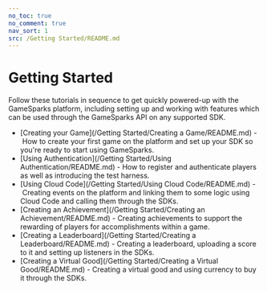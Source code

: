 ```yaml
---
no_toc: true
no_comment: true
nav_sort: 1
src: /Getting Started/README.md
---
```


# Getting Started

Follow these tutorials in sequence to get quickly powered-up with the GameSparks platform, including setting up and working with features which can be used through the GameSparks API on any supported SDK.
  * [Creating your Game](/Getting Started/Creating a Game/README.md) - How to create your first game on the platform and set up your SDK so you're ready to start using GameSparks.
  * [Using Authentication](/Getting Started/Using Authentication/README.md) - How to register and authenticate players as well as introducing the test harness.
  * [Using Cloud Code](/Getting Started/Using Cloud Code/README.md) - Creating events on the platform and linking them to some logic using Cloud Code and calling them through the SDKs.
  * [Creating an Achievement](/Getting Started/Creating an Achievement/README.md) - Creating achievements to support the rewarding of players for accomplishments within a game.
  * [Creating a Leaderboard](/Getting Started/Creating a Leaderboard/README.md) - Creating a leaderboard, uploading a score to it and setting up listeners in the SDKs.
  * [Creating a Virtual Good](/Getting Started/Creating a Virtual Good/README.md) - Creating a virtual good and using currency to buy it through the SDKs.
